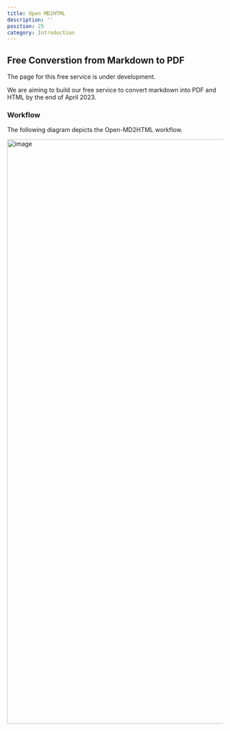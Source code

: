```yaml
---
title: Open MD2HTML
description: ''
position: 25
category: Introduction
---
```

## Free Converstion from Markdown to PDF

The page for this free service is under development. 

<alert>We are aiming to build our free service to convert markdown into PDF and HTML by the end of April 2023.</alert>

### Workflow 
The following diagram depicts the Open-MD2HTML workflow.

<img width="1366" alt="image" src="https://user-images.githubusercontent.com/3258579/230988300-ca621755-5efa-45a5-ab0c-131a7da8dd82.png">
